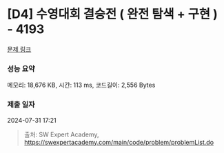 # [D4] 수영대회 결승전 ( 완전 탐색 + 구현 ) - 4193 

[문제 링크](https://swexpertacademy.com/main/code/problem/problemDetail.do?contestProbId=AWKaG6_6AGQDFARV) 

### 성능 요약

메모리: 18,676 KB, 시간: 113 ms, 코드길이: 2,556 Bytes

### 제출 일자

2024-07-31 17:21



> 출처: SW Expert Academy, https://swexpertacademy.com/main/code/problem/problemList.do